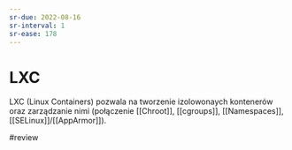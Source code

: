 ```yaml
---
sr-due: 2022-08-16
sr-interval: 1
sr-ease: 178
---
```


# LXC
LXC (Linux Containers) pozwala na tworzenie izolowonaych kontenerów oraz zarządzanie nimi (połączenie [[Chroot]], [[cgroups]], [[Namespaces]], [[SELinux]]/[[AppArmor]]).  

#review